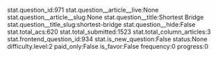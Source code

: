 stat.question_id:971
stat.question__article__live:None
stat.question__article__slug:None
stat.question__title:Shortest Bridge
stat.question__title_slug:shortest-bridge
stat.question__hide:False
stat.total_acs:620
stat.total_submitted:1523
stat.total_column_articles:3
stat.frontend_question_id:934
stat.is_new_question:False
status:None
difficulty.level:2
paid_only:False
is_favor:False
frequency:0
progress:0
